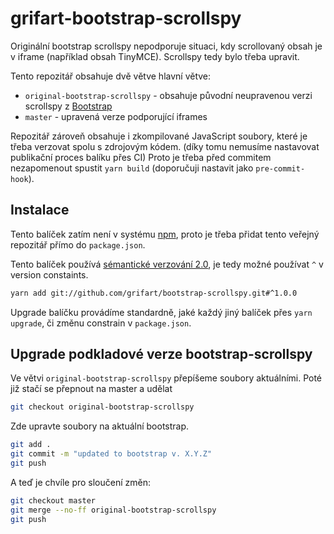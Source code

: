 # grifart-bootstrap-scrollspy

Originální bootstrap scrollspy nepodporuje situaci, kdy scrollovaný obsah je v iframe (například obsah TinyMCE). Scrollspy tedy bylo třeba upravit.

Tento repozitář obsahuje dvě větve hlavní větve:

- `original-bootstrap-scrollspy` - obsahuje původní neupravenou verzi scrollspy z [Bootstrap](https://getbootstrap.com)
- `master` - upravená verze podporující iframes

Repozitář zároveň obsahuje i zkompilované JavaScript soubory, které je třeba verzovat spolu s zdrojovým kódem. (díky tomu nemusíme nastavovat publikační proces balíku přes CI) Proto je třeba před commitem nezapomenout spustit `yarn build` (doporučuji nastavit jako `pre-commit-hook`).


## Instalace

Tento balíček zatím není v systému [npm](https://www.npmjs.com), proto je třeba přidat tento veřejný repozitář přímo do `package.json`.

Tento balíček používá [sémantické verzování 2.0](https://semver.org/spec/v2.0.0.html), je tedy možné používat `^` v version constaints.

```bash
yarn add git://github.com/grifart/bootstrap-scrollspy.git#^1.0.0
```

Upgrade balíčku provádíme standardně, jaké každý jiný balíček přes `yarn upgrade`, či změnu constrain v `package.json`.


## Upgrade podkladové verze bootstrap-scrollspy

Ve větvi `original-bootstrap-scrollspy` přepíšeme soubory aktuálními. Poté již stačí se přepnout na master a udělat

```bash
git checkout original-bootstrap-scrollspy
```

Zde upravte soubory na aktuální bootstrap.

```bash
git add .
git commit -m "updated to bootstrap v. X.Y.Z"
git push
```

A teď je chvíle pro sloučení změn:

```bash
git checkout master
git merge --no-ff original-bootstrap-scrollspy
git push
```
